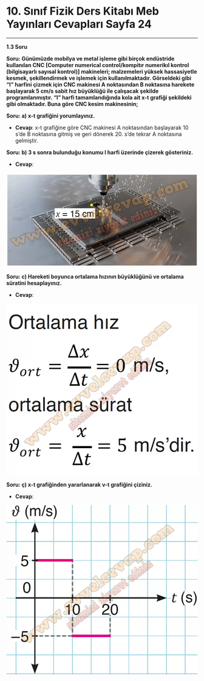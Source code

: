 # 10. Sınıf Fizik Ders Kitabı Meb Yayınları Cevapları Sayfa 24

---

**1.3 Soru**

**Soru: Günümüzde mobilya ve metal işleme gibi birçok endüstride kullanılan CNC [Computer numerical control/kompitır numerikıl kontrol (bilgisayarlı sayısal kontrol)] makineleri; malzemeleri yüksek hassasiyetle kesmek, şekillendirmek ve işlemek için kullanılmaktadır. Görseldeki gibi “I” harfini çizmek için CNC makinesi A noktasından B noktasına harekete başlayarak 5 cm/s sabit hız büyüklüğü ile çalışacak şekilde programlanmıştır. “I” harfi tamamlandığında kola ait x-t grafiği şekildeki gibi olmaktadır. Buna göre CNC kesim makinesinin;**

**Soru: a) x-t grafiğini yorumlayınız.**

-   **Cevap**: x-t grafiğine göre CNC makinesi A noktasından başlayarak 10 s’de B noktasına gitmiş ve geri dönerek 20. s’de tekrar A noktasına gelmiştir.

**Soru: b) 3 s sonra bulunduğu konumu I harfi üzerinde çizerek gösteriniz.**

-   **Cevap**:

![Image 1](./image_1.webp)

**Soru: c) Hareketi boyunca ortalama hızının büyüklüğünü ve ortalama süratini hesaplayınız.**

-   **Cevap**:

![Image 2](./image_2.webp)

**Soru: ç) x-t grafiğinden yararlanarak ν-t grafiğini çiziniz.**

-   **Cevap**:

![Image 3](./image_3.webp)